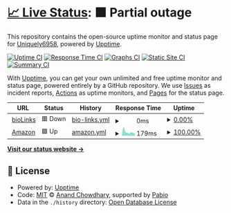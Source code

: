 # [📈 Live Status](https://Uniquely6958.github.io/upptime): <!--live status--> **🟧 Partial outage**

This repository contains the open-source uptime monitor and status page for [Uniquely6958](https://Uniquely6958.github.io/upptime), powered by [Upptime](https://github.com/upptime/upptime).

[![Uptime CI](https://github.com/Uniquely6958/upptime/workflows/Uptime%20CI/badge.svg)](https://github.com/Uniquely6958/upptime/actions?query=workflow%3A%22Uptime+CI%22)
[![Response Time CI](https://github.com/Uniquely6958/upptime/workflows/Response%20Time%20CI/badge.svg)](https://github.com/Uniquely6958/upptime/actions?query=workflow%3A%22Response+Time+CI%22)
[![Graphs CI](https://github.com/Uniquely6958/upptime/workflows/Graphs%20CI/badge.svg)](https://github.com/Uniquely6958/upptime/actions?query=workflow%3A%22Graphs+CI%22)
[![Static Site CI](https://github.com/Uniquely6958/upptime/workflows/Static%20Site%20CI/badge.svg)](https://github.com/Uniquely6958/upptime/actions?query=workflow%3A%22Static+Site+CI%22)
[![Summary CI](https://github.com/Uniquely6958/upptime/workflows/Summary%20CI/badge.svg)](https://github.com/Uniquely6958/upptime/actions?query=workflow%3A%22Summary+CI%22)

With [Upptime](https://upptime.js.org), you can get your own unlimited and free uptime monitor and status page, powered entirely by a GitHub repository. We use [Issues](https://github.com/Uniquely6958/upptime/issues) as incident reports, [Actions](https://github.com/Uniquely6958/upptime/actions) as uptime monitors, and [Pages](https://Uniquely6958.github.io/upptime) for the status page.

<!--start: status pages-->
<!-- This summary is generated by Upptime (https://github.com/upptime/upptime) -->
<!-- Do not edit this manually, your changes will be overwritten -->
<!-- prettier-ignore -->
| URL | Status | History | Response Time | Uptime |
| --- | ------ | ------- | ------------- | ------ |
| <img alt="" src="https://icons.duckduckgo.com/ip3/user.biolinks2.ca.ico" height="13"> [bioLinks](https://user.biolinks2.ca) | 🟥 Down | [bio-links.yml](https://github.com/Uniquely6958/Upptime/commits/HEAD/history/bio-links.yml) | <details><summary><img alt="Response time graph" src="./graphs/bio-links/response-time-week.png" height="20"> 0ms</summary><br><a href="https://Uniquely6958.github.io/upptime/history/bio-links"><img alt="Response time 0" src="https://img.shields.io/endpoint?url=https%3A%2F%2Fraw.githubusercontent.com%2FUniquely6958%2FUpptime%2FHEAD%2Fapi%2Fbio-links%2Fresponse-time.json"></a><br><a href="https://Uniquely6958.github.io/upptime/history/bio-links"><img alt="24-hour response time 0" src="https://img.shields.io/endpoint?url=https%3A%2F%2Fraw.githubusercontent.com%2FUniquely6958%2FUpptime%2FHEAD%2Fapi%2Fbio-links%2Fresponse-time-day.json"></a><br><a href="https://Uniquely6958.github.io/upptime/history/bio-links"><img alt="7-day response time 0" src="https://img.shields.io/endpoint?url=https%3A%2F%2Fraw.githubusercontent.com%2FUniquely6958%2FUpptime%2FHEAD%2Fapi%2Fbio-links%2Fresponse-time-week.json"></a><br><a href="https://Uniquely6958.github.io/upptime/history/bio-links"><img alt="30-day response time 0" src="https://img.shields.io/endpoint?url=https%3A%2F%2Fraw.githubusercontent.com%2FUniquely6958%2FUpptime%2FHEAD%2Fapi%2Fbio-links%2Fresponse-time-month.json"></a><br><a href="https://Uniquely6958.github.io/upptime/history/bio-links"><img alt="1-year response time 0" src="https://img.shields.io/endpoint?url=https%3A%2F%2Fraw.githubusercontent.com%2FUniquely6958%2FUpptime%2FHEAD%2Fapi%2Fbio-links%2Fresponse-time-year.json"></a></details> | <details><summary><a href="https://Uniquely6958.github.io/upptime/history/bio-links">0.00%</a></summary><a href="https://Uniquely6958.github.io/upptime/history/bio-links"><img alt="All-time uptime 0.00%" src="https://img.shields.io/endpoint?url=https%3A%2F%2Fraw.githubusercontent.com%2FUniquely6958%2FUpptime%2FHEAD%2Fapi%2Fbio-links%2Fuptime.json"></a><br><a href="https://Uniquely6958.github.io/upptime/history/bio-links"><img alt="24-hour uptime 0.00%" src="https://img.shields.io/endpoint?url=https%3A%2F%2Fraw.githubusercontent.com%2FUniquely6958%2FUpptime%2FHEAD%2Fapi%2Fbio-links%2Fuptime-day.json"></a><br><a href="https://Uniquely6958.github.io/upptime/history/bio-links"><img alt="7-day uptime 0.00%" src="https://img.shields.io/endpoint?url=https%3A%2F%2Fraw.githubusercontent.com%2FUniquely6958%2FUpptime%2FHEAD%2Fapi%2Fbio-links%2Fuptime-week.json"></a><br><a href="https://Uniquely6958.github.io/upptime/history/bio-links"><img alt="30-day uptime 0.00%" src="https://img.shields.io/endpoint?url=https%3A%2F%2Fraw.githubusercontent.com%2FUniquely6958%2FUpptime%2FHEAD%2Fapi%2Fbio-links%2Fuptime-month.json"></a><br><a href="https://Uniquely6958.github.io/upptime/history/bio-links"><img alt="1-year uptime 0.00%" src="https://img.shields.io/endpoint?url=https%3A%2F%2Fraw.githubusercontent.com%2FUniquely6958%2FUpptime%2FHEAD%2Fapi%2Fbio-links%2Fuptime-year.json"></a></details>
| <img alt="" src="https://icons.duckduckgo.com/ip3/www.amazon.ca.ico" height="13"> [Amazon](https://www.amazon.ca) | 🟩 Up | [amazon.yml](https://github.com/Uniquely6958/Upptime/commits/HEAD/history/amazon.yml) | <details><summary><img alt="Response time graph" src="./graphs/amazon/response-time-week.png" height="20"> 179ms</summary><br><a href="https://Uniquely6958.github.io/upptime/history/amazon"><img alt="Response time 247" src="https://img.shields.io/endpoint?url=https%3A%2F%2Fraw.githubusercontent.com%2FUniquely6958%2FUpptime%2FHEAD%2Fapi%2Famazon%2Fresponse-time.json"></a><br><a href="https://Uniquely6958.github.io/upptime/history/amazon"><img alt="24-hour response time 287" src="https://img.shields.io/endpoint?url=https%3A%2F%2Fraw.githubusercontent.com%2FUniquely6958%2FUpptime%2FHEAD%2Fapi%2Famazon%2Fresponse-time-day.json"></a><br><a href="https://Uniquely6958.github.io/upptime/history/amazon"><img alt="7-day response time 179" src="https://img.shields.io/endpoint?url=https%3A%2F%2Fraw.githubusercontent.com%2FUniquely6958%2FUpptime%2FHEAD%2Fapi%2Famazon%2Fresponse-time-week.json"></a><br><a href="https://Uniquely6958.github.io/upptime/history/amazon"><img alt="30-day response time 247" src="https://img.shields.io/endpoint?url=https%3A%2F%2Fraw.githubusercontent.com%2FUniquely6958%2FUpptime%2FHEAD%2Fapi%2Famazon%2Fresponse-time-month.json"></a><br><a href="https://Uniquely6958.github.io/upptime/history/amazon"><img alt="1-year response time 247" src="https://img.shields.io/endpoint?url=https%3A%2F%2Fraw.githubusercontent.com%2FUniquely6958%2FUpptime%2FHEAD%2Fapi%2Famazon%2Fresponse-time-year.json"></a></details> | <details><summary><a href="https://Uniquely6958.github.io/upptime/history/amazon">100.00%</a></summary><a href="https://Uniquely6958.github.io/upptime/history/amazon"><img alt="All-time uptime 100.00%" src="https://img.shields.io/endpoint?url=https%3A%2F%2Fraw.githubusercontent.com%2FUniquely6958%2FUpptime%2FHEAD%2Fapi%2Famazon%2Fuptime.json"></a><br><a href="https://Uniquely6958.github.io/upptime/history/amazon"><img alt="24-hour uptime 100.00%" src="https://img.shields.io/endpoint?url=https%3A%2F%2Fraw.githubusercontent.com%2FUniquely6958%2FUpptime%2FHEAD%2Fapi%2Famazon%2Fuptime-day.json"></a><br><a href="https://Uniquely6958.github.io/upptime/history/amazon"><img alt="7-day uptime 100.00%" src="https://img.shields.io/endpoint?url=https%3A%2F%2Fraw.githubusercontent.com%2FUniquely6958%2FUpptime%2FHEAD%2Fapi%2Famazon%2Fuptime-week.json"></a><br><a href="https://Uniquely6958.github.io/upptime/history/amazon"><img alt="30-day uptime 100.00%" src="https://img.shields.io/endpoint?url=https%3A%2F%2Fraw.githubusercontent.com%2FUniquely6958%2FUpptime%2FHEAD%2Fapi%2Famazon%2Fuptime-month.json"></a><br><a href="https://Uniquely6958.github.io/upptime/history/amazon"><img alt="1-year uptime 100.00%" src="https://img.shields.io/endpoint?url=https%3A%2F%2Fraw.githubusercontent.com%2FUniquely6958%2FUpptime%2FHEAD%2Fapi%2Famazon%2Fuptime-year.json"></a></details>

<!--end: status pages-->

[**Visit our status website →**](https://Uniquely6958.github.io/upptime)

## 📄 License

- Powered by: [Upptime](https://github.com/upptime/upptime)
- Code: [MIT](./LICENSE) © [Anand Chowdhary](https://anandchowdhary.com), supported by [Pabio](https://pabio.com)
- Data in the `./history` directory: [Open Database License](https://opendatacommons.org/licenses/odbl/1-0/)
